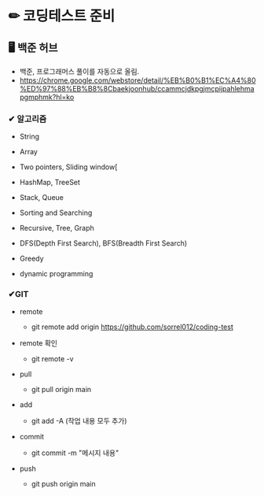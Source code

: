# ✏ 코딩테스트 준비

## 🖥 백준 허브 
- 백준, 프로그래머스 풀이를 자동으로 올림.
- https://chrome.google.com/webstore/detail/%EB%B0%B1%EC%A4%80%ED%97%88%EB%B8%8Cbaekjoonhub/ccammcjdkpgjmcpijpahlehmapgmphmk?hl=ko

### ✔ 알고리즘
- String

- Array

- Two pointers, Sliding window[

- HashMap, TreeSet 

- Stack, Queue

- Sorting and Searching

- Recursive, Tree, Graph

- DFS(Depth First Search), BFS(Breadth First Search)

- Greedy

- dynamic programming

### ✔GIT
- remote
  - git remote add origin https://github.com/sorrel012/coding-test

- remote 확인
  - git remote -v
  
- pull  
  - git pull origin main  
  
- add
  - git add -A (작업 내용 모두 추가)
  
- commit
  - git commit -m "메시지 내용"
  
- push
  - git push origin main

